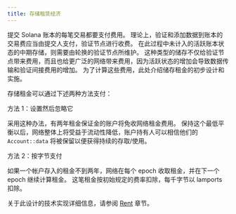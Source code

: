 ```yaml
---
title: 存储租赁经济
---
```


提交 Solana 账本的每笔交易都要支付费用。 理论上，验证和添加数据到账本的交易费应当由提交人支付，验证节点进行收费。 在此过程中未计入的活跃账本状态的中期存储，则需要由轮换的验证节点所维护。 这种类型的储存不仅给验证节点带来费用，而且也给更广泛的网络带来费用，因为活跃状态的增加会导致数据传输和验证间接费用的增加。 为了计算这些费用，此处介绍储存租金的初步设计和实施。

存储租金可以通过下述两种方法支付：

方法 1：设置然后忽略它

采用这种办法，有两年租金保证金的账户将免收网络租金费用。 保持这个最低平衡以后，网络整体上将受益于流动性降低，账户持有人可以相信他们的 `Account::data` 将被保留以便获得持续的存取/使用。

方法 2：按字节支付

如果一个帐户存入的租金不到两年，网络在每个 epoch 收取租金，并在下一个 epoch 继续计算租金。 这笔租金按初始规定的费率扣除，每千字节以 lamports 扣除。

关于此设计的技术实现详细信息，请参阅 [Rent](../rent.md) 章节。
